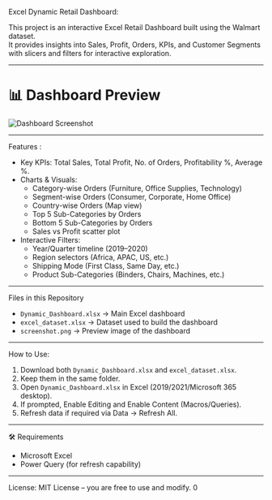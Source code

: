 Excel Dynamic Retail Dashboard:

This project is an interactive Excel Retail Dashboard built using the Walmart dataset.  
It provides insights into Sales, Profit, Orders, KPIs, and Customer Segments with slicers and filters for interactive exploration.

---

# 📊 Dashboard Preview
![Dashboard Screenshot](docs/screenshot.png)

---

Features :
- Key KPIs: Total Sales, Total Profit, No. of Orders, Profitability %, Average %.
- Charts & Visuals:
  - Category-wise Orders (Furniture, Office Supplies, Technology)
  - Segment-wise Orders (Consumer, Corporate, Home Office)
  - Country-wise Orders (Map view)
  - Top 5 Sub-Categories by Orders
  - Bottom 5 Sub-Categories by Orders
  - Sales vs Profit scatter plot
- Interactive Filters:
  - Year/Quarter timeline (2019–2020)
  - Region selectors (Africa, APAC, US, etc.)
  - Shipping Mode (First Class, Same Day, etc.)
  - Product Sub-Categories (Binders, Chairs, Machines, etc.)

---

Files in this Repository
- `Dynamic_Dashboard.xlsx` → Main Excel dashboard  
- `excel_dataset.xlsx` → Dataset used to build the dashboard  
- `screenshot.png` → Preview image of the dashboard  

---

How to Use:
1. Download both `Dynamic_Dashboard.xlsx` and `excel_dataset.xlsx`.  
2. Keep them in the same folder.  
3. Open `Dynamic_Dashboard.xlsx` in Excel (2019/2021/Microsoft 365 desktop).  
4. If prompted, Enable Editing and Enable Content (Macros/Queries).  
5. Refresh data if required via Data → Refresh All.

---

🛠 Requirements
- Microsoft Excel   
- Power Query (for refresh capability)

---

License: 
MIT License – you are free to use and modify.
0